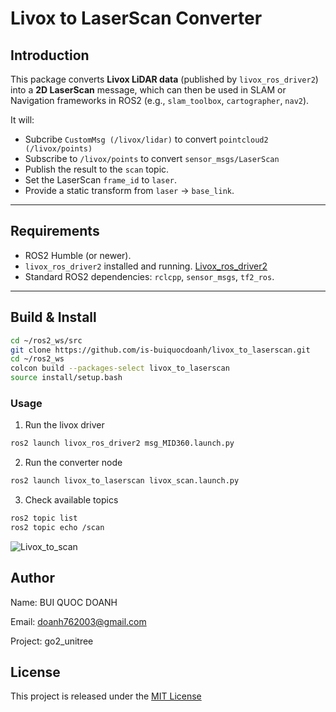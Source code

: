 # Livox to LaserScan Converter

## Introduction
This package converts **Livox LiDAR data** (published by `livox_ros_driver2`) into a **2D LaserScan** message, which can then be used in SLAM or Navigation frameworks in ROS2 (e.g., `slam_toolbox`, `cartographer`, `nav2`).

It will:
- Subcribe `CustomMsg (/livox/lidar)` to convert `pointcloud2 (/livox/points)`
- Subscribe to `/livox/points` to convert `sensor_msgs/LaserScan`
- Publish the result to the `scan` topic.
- Set the LaserScan `frame_id` to `laser`.
- Provide a static transform from `laser` → `base_link`.

---

## Requirements
- ROS2 Humble (or newer).
- `livox_ros_driver2` installed and running. [Livox_ros_driver2](https://github.com/Livox-SDK/livox_ros2_driver)
- Standard ROS2 dependencies: `rclcpp`, `sensor_msgs`, `tf2_ros`.

---

## Build & Install
```bash
cd ~/ros2_ws/src
git clone https://github.com/is-buiquocdoanh/livox_to_laserscan.git
cd ~/ros2_ws
colcon build --packages-select livox_to_laserscan
source install/setup.bash
```

### Usage
1. Run the livox driver
``` bash
ros2 launch livox_ros_driver2 msg_MID360.launch.py
```
2. Run the converter node
``` bash
ros2 launch livox_to_laserscan livox_scan.launch.py
```
3. Check available topics
```bash
ros2 topic list
ros2 topic echo /scan
```
![Livox_to_scan](docs/livox_to_scan.gif)

## Author
Name: BUI QUOC DOANH

Email: doanh762003@gmail.com

Project: go2_unitree

## License
This project is released under the [MIT License](https://opensource.org/license/mit)
